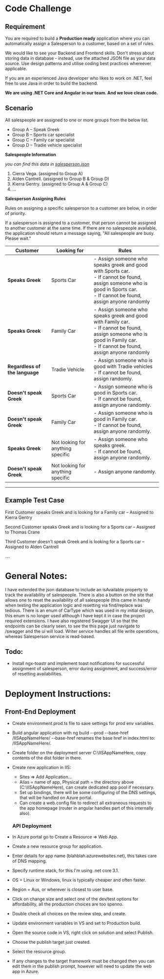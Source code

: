 # Code  Challenge

## Requirement

You are required to build a **Production ready** application where you can automatically assign a Salesperson to a customer, based on a set of rules.

We would like to see your Backend and Frontend skills. Don't stress about storing data in database - instead, use the attached JSON file as your data source. Use design patterns and utilise coding best practices whereever applicable.

If you are an experienced Java developer who likes to work on .NET, feel free to use Java in order to build the backend. 

**We are using .NET Core and Angular in our team. And we love clean code.**

## Scenario

All salespeople are assigned to one or more groups from the below list.

- Group A – Speak Greek
- Group B – Sports car specialist
- Group C – Family car specialist
- Group D – Tradie vehicle specialist

**Salespeople Information** 

*you can find this data in [salesperson.json](salesperson.json)*

1. Cierra Vega. (assigned to Group A)
2. Alden Cantrell. (assigned to Group B & Group D)
3. Kierra Gentry. (assigned to Group A & Group C)
4. ...

**Salesperson Assigning Rules**

Rules on assigning a specific salesperson to a customer are below, in order of priority.

If a salesperson is assigned to a customer, that person cannot be assigned to another customer at the same time. If there are no salespeople available, the application should return a message saying, &quot;All salespeople are busy. Please wait.&quot;

| **Customer** | **Looking for** | **Rules** |
| --- | --- | --- |
| **Speaks Greek** | Sports Car | - Assign someone who speaks greek and good with Sports car. <br/> - If cannot be found, assign someone who is good in Sports car. <br/> - If cannot be found, assign anyone randomly |
| **Speaks Greek** | Family Car | - Assign someone who speaks greek and good with Family car. <br/> - If cannot be found, assign someone who is good in Family car. <br/> - If cannot be found, assign anyone randomly |
| **Regardless of the language** | Tradie Vehicle | - Assign someone who is good with Tradie vehicles <br/> - If cannot be found, assign randomly. |
| **Doesn't speak Greek** | Sports Car | - Assign someone who is good in Sports car. <br/> - If cannot be found, assign anyone randomly. |
| **Doesn't speak Greek** | Family Car | - Assign someone who is good in Family car. <br/> - If cannot be found, assign anyone randomly. |
| **Speaks Greek** | Not looking for anything specific | - Assign someone who speaks greek. <br/> - If cannot be found, assign anyone randomly. |
| **Doesn't speak Greek** | Not looking for anything specific | - Assign anyone randomly. |

<hr/>

## Example Test Case

First Customer speaks Greek and is looking for a Family car – Assigned to Kierra Gentry

Second Customer speaks Greek and is looking for a Sports car – Assigned to Thomas Crane

Third Customer doesn't speak Greek and is looking for a Sports car – Assigned to Alden Cantrell

….

# General Notes:
I have extended the json database to include an isAvailable property to track the availability of salespeople. There is also a button on the site that allows one to reset the availability of all salespeople (this came in handy when testing the application logic and resetting via find/replace was tedious. There is an enum of CarType which was used in my initial design, this enum is no longer used although I have kept it in case the project required extensions. I have also registered Swagger UI so that the endpoints can be clearly seen, to see the this page just navigate to /swagger and the ui will load. Writer service handles all file write operations, whereas Salesperson service is read-based.

## Todo:
- Install ngx-toastr and implement toast notifications for successful assignment of salesperson, error during assignment, and success/error of resetting availabilities.

# Deployment Instructions:
## Front-End Deployment
- Create environment.prod.ts file to save settings for prod env variables.
- Build angular application with ng build --prod --base-href /IISAppNameHere/
  --base-href renames the base href in index.html to: /IISAppNameHere/.
- Create folder on the deployment server C:\IISAppNameHere, copy contents of the dist folder in there.
- Create new application in IIS:
  - Sites => Add Application...
  - Alias = name of app, Physical path = the directory above (C:\IISAppNameHere), can create dedicated app pool if necessary.
  - Set up bindings, there will be some configuring of the DNS settings, that will be handled on Azure portal.
  - Can create a web.config file to redirect all extraneous requests to the app homepage (router in angular handles part of this internally also).
  
   ### API Deployment
 
 - In Azure portal go to Create a Resource => Web App.
 - Create a new resource group for application.
 - Enter details for app name (blahblah.azurewebsites.net), this takes care of DNS mapping.
 - Specify runtime stack, for this I'm using .net core 3.1.
 - OS = Linux or Windows, linux is typically cheaper and often faster.
 - Region = Aus, or wherever is closest to user base.
 - Click on change size and select one of the dev/test options for affordability, all the production choices are too spenno.
 - Double check all choices on the review step, and create.
 
 - Update environment variables in VS and set to Production build.
 - Open the source code in VS, right click on solution and select Publish.
 - Choose the publish target just created.
 - Select the resource group.
 - If any changes to the target framework must be changed then you can edit them in the publish prompt, however will need to update the web app in Azure.
